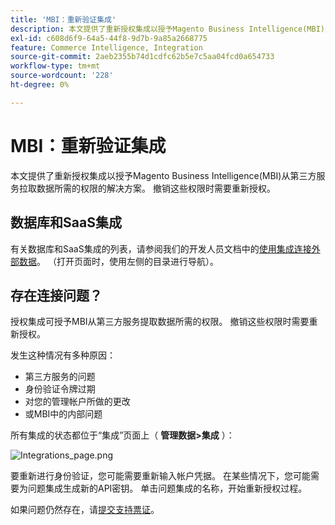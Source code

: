 ```yaml
---
title: 'MBI：重新验证集成'
description: 本文提供了重新授权集成以授予Magento Business Intelligence(MBI)从第三方服务拉取数据所需的权限的解决方案。 撤销这些权限时需要重新授权。
exl-id: c608d6f9-64a5-44f8-9d7b-9a85a2668775
feature: Commerce Intelligence, Integration
source-git-commit: 2aeb2355b74d1cdfc62b5e7c5aa04fcd0a654733
workflow-type: tm+mt
source-wordcount: '228'
ht-degree: 0%

---
```


# MBI：重新验证集成

本文提供了重新授权集成以授予Magento Business Intelligence(MBI)从第三方服务拉取数据所需的权限的解决方案。 撤销这些权限时需要重新授权。

## 数据库和SaaS集成

有关数据库和SaaS集成的列表，请参阅我们的开发人员文档中的[使用集成连接外部数据](https://experienceleague.adobe.com/en/docs/commerce-business-intelligence/mbi/analyze/saas/integrations)。 （打开页面时，使用左侧的目录进行导航）。

## 存在连接问题？

授权集成可授予MBI从第三方服务提取数据所需的权限。 撤销这些权限时需要重新授权。

发生这种情况有多种原因：

* 第三方服务的问题
* 身份验证令牌过期
* 对您的管理帐户所做的更改
* 或MBI中的内部问题

所有集成的状态都位于“集成”页面上（ **管理数据>集成** ）：

![Integrations_page.png](assets/Integrations_page.png)

要重新进行身份验证，您可能需要重新输入帐户凭据。 在某些情况下，您可能需要为问题集成生成新的API密钥。 单击问题集成的名称，开始重新授权过程。

如果问题仍然存在，请[提交支持票证](/help/help-center-guide/help-center/magento-help-center-user-guide.md#submit-ticket)。
